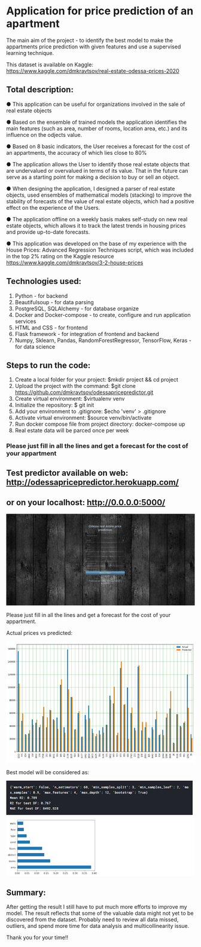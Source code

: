 # Application for price prediction of an apartment

The main aim of the project  -  to identify the best model to make the appartments price prediction with given features and use a supervised learning technique.

This dataset is available on Kaggle: https://www.kaggle.com/dmkravtsov/real-estate-odessa-prices-2020

## Total description:

● This application can be useful for organizations involved in the sale of real estate objects

● Based on the ensemble of trained models the application identifies the main features (such as area, number of rooms, location area, etc.) and its influence on the odjects value.

● Based on 8 basic indicators, the User receives a forecast for the cost of an appartments, the accuracy of which lies close to 80%

● The application allows the User to identify those real estate objects that are undervalued or overvalued in terms of its value. That in the future can serve as a starting point for making a decision to buy or sell an object.

● When designing the application, I designed a parser of real estate objects, used ensembles of mathematical models (stacking) to improve the stability of forecasts of the value of real estate objects, which had a positive effect on the experience of the Users.

● The application offline on a weekly basis makes self-study on new real estate objects, which allows it to track the latest trends in housing prices and provide up-to-date forecasts.

● This application was developed on the base of my experience with the House Prices: Advanced Regression Techniques script, which was included in the top 2% rating on the Kaggle resource https://www.kaggle.com/dmkravtsov/3-2-house-prices 

## Technologies used:

1. Python -  for backend
2. Beautifulsoup - for data parsing
3. PostgreSQL, SQLAlchemy - for database organize
4. Docker and Docker-compose - to create, configure and run application services
5. HTML and CSS - for frontend
6. Flask framework -  for integration of frontend and backend
7. Numpy, Sklearn, Pandas, RandomForestRegressor, TensorFlow, Keras - for data science

## Steps to run the code:

1. Create a local folder for your project: $mkdir project && cd project
2. Upload the project with the command: $git clone https://github.com/dmkravtsov/odessapricepredictor.git
3. Create virtual environment:  $virtualenv venv
4. Initialize the repository: $ git init
5. Add your environment to .gitignore:  $echo 'venv' > .gitignore
6. Activate virtual environment: $source venv/bin/activate
7. Run docker compose file from project directory: docker-compose up
8. Real estate data will be parced once per week

### Please just fill in all the lines and get a forecast for the cost of your appartment

## Test predictor available on web: http://odessapricepredictor.herokuapp.com/  
## or on your localhost: http://0.0.0.0:5000/

![Alt text](api/static/css/predictor.jpg?raw=true) 

Please just fill in all the lines and get a forecast for the cost of your appartment.

Actual prices vs predicted:

![Alt text](api/static/css/diagram.png?raw=true) 

Best model will be considered as:

![Alt text](api/static/css/best_model.png?raw=true) 

## Summary: 

After getting the result  I still have to put much more efforts to improve my model. The result reflects that some of the valuable data might not yet to be discovered from the dataset. Probably need to review all data missed, outliers, and spend more time for data analysis and multicollinearity issue.


Thank you for your time!!